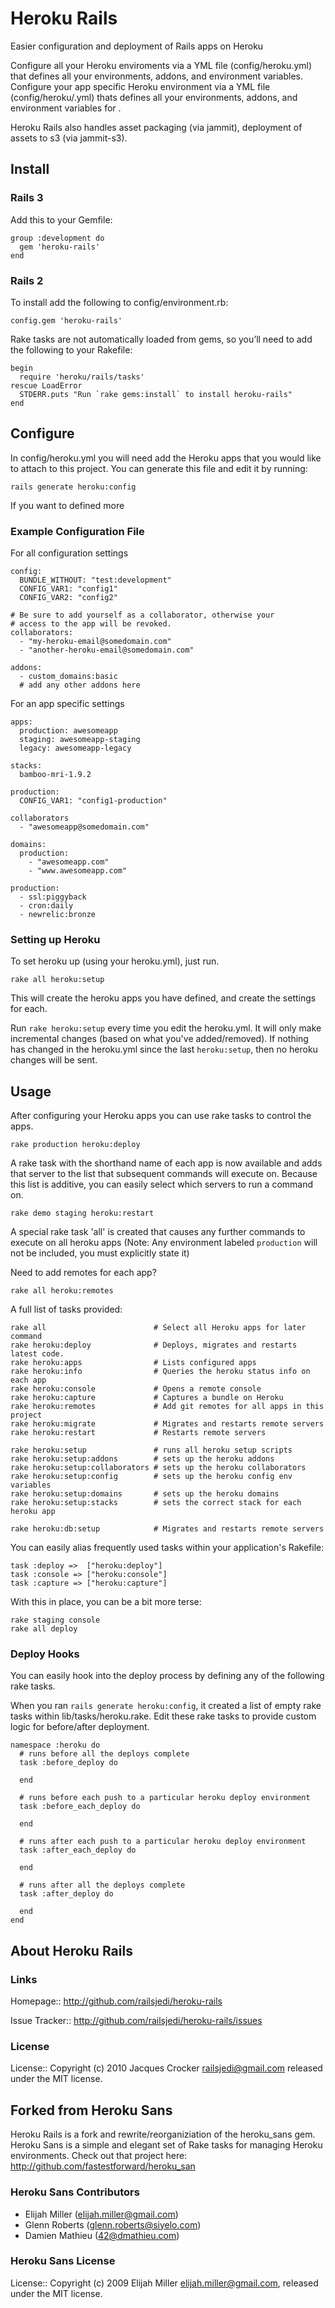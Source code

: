 Heroku Rails
=============

Easier configuration and deployment of Rails apps on Heroku

Configure all your Heroku enviroments via a YML file (config/heroku.yml) that defines all your environments, addons, and environment variables.
Configure your app specific Heroku environment via a YML file (config/heroku/<someappname>.yml) thats defines all your environments, addons, and 
environment variables for <someappname>.

Heroku Rails also handles asset packaging (via jammit), deployment of assets to s3 (via jammit-s3).

## Install

### Rails 3

Add this to your Gemfile:

    group :development do
      gem 'heroku-rails'
    end

### Rails 2

To install add the following to config/environment.rb:

    config.gem 'heroku-rails'

Rake tasks are not automatically loaded from gems, so you’ll need to add the following to your Rakefile:

    begin
      require 'heroku/rails/tasks'
    rescue LoadError
      STDERR.puts "Run `rake gems:install` to install heroku-rails"
    end

## Configure

In config/heroku.yml you will need add the Heroku apps that you would like to attach to this project. You can generate this file and edit it by running:

    rails generate heroku:config

If you want to defined more 

### Example Configuration File

For all configuration settings

    config:
      BUNDLE_WITHOUT: "test:development"
      CONFIG_VAR1: "config1"
      CONFIG_VAR2: "config2"

    # Be sure to add yourself as a collaborator, otherwise your
    # access to the app will be revoked.
    collaborators:
      - "my-heroku-email@somedomain.com"
      - "another-heroku-email@somedomain.com"

    addons:
      - custom_domains:basic
      # add any other addons here

For an app specific settings <someappname>

    apps:
      production: awesomeapp
      staging: awesomeapp-staging
      legacy: awesomeapp-legacy

    stacks:
      bamboo-mri-1.9.2

    production:
      CONFIG_VAR1: "config1-production"

    collaborators
      - "awesomeapp@somedomain.com"

    domains:
      production:
        - "awesomeapp.com"
        - "www.awesomeapp.com"

    production:
      - ssl:piggyback
      - cron:daily
      - newrelic:bronze


### Setting up Heroku

To set heroku up (using your heroku.yml), just run.

    rake all heroku:setup

This will create the heroku apps you have defined, and create the settings for each.

Run `rake heroku:setup` every time you edit the heroku.yml. It will only make incremental changes (based on what you've added/removed). If nothing has changed in the heroku.yml since the last `heroku:setup`, then no heroku changes will be sent.


## Usage

After configuring your Heroku apps you can use rake tasks to control the
apps.

    rake production heroku:deploy

A rake task with the shorthand name of each app is now available and adds that
server to the list that subsequent commands will execute on. Because this list
is additive, you can easily select which servers to run a command on.

    rake demo staging heroku:restart

A special rake task 'all' is created that causes any further commands to
execute on all heroku apps (Note: Any environment labeled `production` will not
be included, you must explicitly state it)

Need to add remotes for each app?

    rake all heroku:remotes

A full list of tasks provided:

    rake all                        # Select all Heroku apps for later command
    rake heroku:deploy              # Deploys, migrates and restarts latest code.
    rake heroku:apps                # Lists configured apps
    rake heroku:info                # Queries the heroku status info on each app
    rake heroku:console             # Opens a remote console
    rake heroku:capture             # Captures a bundle on Heroku
    rake heroku:remotes             # Add git remotes for all apps in this project
    rake heroku:migrate             # Migrates and restarts remote servers
    rake heroku:restart             # Restarts remote servers

    rake heroku:setup               # runs all heroku setup scripts
    rake heroku:setup:addons        # sets up the heroku addons
    rake heroku:setup:collaborators # sets up the heroku collaborators
    rake heroku:setup:config        # sets up the heroku config env variables
    rake heroku:setup:domains       # sets up the heroku domains
    rake heroku:setup:stacks        # sets the correct stack for each heroku app

    rake heroku:db:setup            # Migrates and restarts remote servers

You can easily alias frequently used tasks within your application's Rakefile:

    task :deploy =>  ["heroku:deploy"]
    task :console => ["heroku:console"]
    task :capture => ["heroku:capture"]

With this in place, you can be a bit more terse:

    rake staging console
    rake all deploy

### Deploy Hooks

You can easily hook into the deploy process by defining any of the following rake tasks.

When you ran `rails generate heroku:config`, it created a list of empty rake tasks within lib/tasks/heroku.rake. Edit these rake tasks to provide custom logic for before/after deployment.

    namespace :heroku do
      # runs before all the deploys complete
      task :before_deploy do

      end

      # runs before each push to a particular heroku deploy environment
      task :before_each_deploy do

      end

      # runs after each push to a particular heroku deploy environment
      task :after_each_deploy do

      end

      # runs after all the deploys complete
      task :after_deploy do

      end
    end


## About Heroku Rails

### Links

Homepage:: <http://github.com/railsjedi/heroku-rails>

Issue Tracker:: <http://github.com/railsjedi/heroku-rails/issues>

### License

License:: Copyright (c) 2010 Jacques Crocker <railsjedi@gmail.com> released under the MIT license.

## Forked from Heroku Sans

Heroku Rails is a fork and rewrite/reorganiziation of the heroku_sans gem. Heroku Sans is a simple and elegant set of Rake tasks for managing Heroku environments. Check out that project here: <http://github.com/fastestforward/heroku_san>

### Heroku Sans Contributors

* Elijah Miller (elijah.miller@gmail.com)
* Glenn Roberts (glenn.roberts@siyelo.com)
* Damien Mathieu (42@dmathieu.com)

### Heroku Sans License

License:: Copyright (c) 2009 Elijah Miller <elijah.miller@gmail.com>, released under the MIT license.
